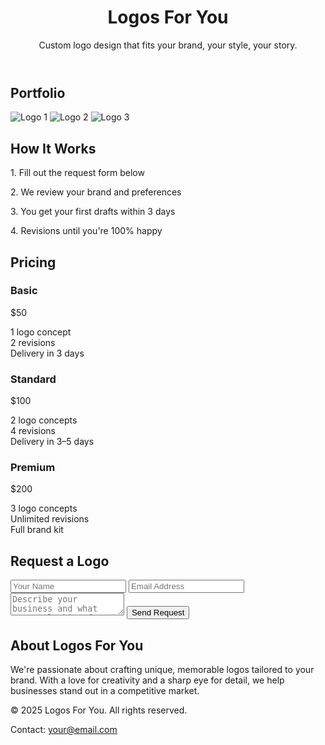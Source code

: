 <!DOCTYPE html>
<html lang="en">
<head>
  <meta charset="UTF-8" />
  <meta name="viewport" content="width=device-width, initial-scale=1.0"/>
  <title>Logos For You</title>
  <script src="https://cdn.tailwindcss.com"></script>
</head>
<body class="bg-white text-gray-800 font-sans">

  <!-- Hero Section -->
  <header class="bg-gray-900 text-white py-20 text-center">
    <h1 class="text-5xl font-bold mb-4">Logos For You</h1>
    <p class="text-xl">Custom logo design that fits your brand, your style, your story.</p>
  </header>

  <!-- Portfolio Section -->
  <section class="py-16 px-6 max-w-6xl mx-auto">
    <h2 class="text-3xl font-bold mb-6 text-center">Portfolio</h2>
    <div class="grid grid-cols-1 sm:grid-cols-2 md:grid-cols-3 gap-6">
      <img src="https://via.placeholder.com/300x200?text=Logo+1" alt="Logo 1" class="rounded shadow" />
      <img src="https://via.placeholder.com/300x200?text=Logo+2" alt="Logo 2" class="rounded shadow" />
      <img src="https://via.placeholder.com/300x200?text=Logo+3" alt="Logo 3" class="rounded shadow" />
    </div>
  </section>

  <!-- How It Works -->
  <section class="bg-gray-100 py-16 px-6">
    <h2 class="text-3xl font-bold mb-6 text-center">How It Works</h2>
    <div class="max-w-3xl mx-auto space-y-4 text-center">
      <p>1. Fill out the request form below</p>
      <p>2. We review your brand and preferences</p>
      <p>3. You get your first drafts within 3 days</p>
      <p>4. Revisions until you're 100% happy</p>
    </div>
  </section>

  <!-- Pricing -->
  <section class="py-16 px-6 max-w-5xl mx-auto">
    <h2 class="text-3xl font-bold mb-6 text-center">Pricing</h2>
    <div class="grid md:grid-cols-3 gap-6 text-center">
      <div class="border rounded-lg p-6 shadow hover:shadow-lg">
        <h3 class="text-xl font-bold mb-2">Basic</h3>
        <p class="text-gray-600 mb-2">$50</p>
        <p>1 logo concept<br>2 revisions<br>Delivery in 3 days</p>
      </div>
      <div class="border rounded-lg p-6 shadow-lg bg-yellow-100">
        <h3 class="text-xl font-bold mb-2">Standard</h3>
        <p class="text-gray-600 mb-2">$100</p>
        <p>2 logo concepts<br>4 revisions<br>Delivery in 3–5 days</p>
      </div>
      <div class="border rounded-lg p-6 shadow hover:shadow-lg">
        <h3 class="text-xl font-bold mb-2">Premium</h3>
        <p class="text-gray-600 mb-2">$200</p>
        <p>3 logo concepts<br>Unlimited revisions<br>Full brand kit</p>
      </div>
    </div>
  </section>

  <!-- Request Form -->
  <section class="bg-gray-50 py-16 px-6">
    <h2 class="text-3xl font-bold mb-6 text-center">Request a Logo</h2>
    <form class="max-w-xl mx-auto bg-white p-6 rounded shadow space-y-4">
      <input type="text" placeholder="Your Name" class="w-full border p-3 rounded" required />
      <input type="email" placeholder="Email Address" class="w-full border p-3 rounded" required />
      <textarea placeholder="Describe your business and what you're looking for..." class="w-full border p-3 rounded h-32" required></textarea>
      <button type="submit" class="bg-gray-900 text-white px-6 py-3 rounded hover:bg-gray-700 w-full">Send Request</button>
    </form>
  </section>

  <!-- About Section -->
  <section class="py-16 px-6 max-w-3xl mx-auto text-center">
    <h2 class="text-3xl font-bold mb-4">About Logos For You</h2>
    <p>We're passionate about crafting unique, memorable logos tailored to your brand. With a love for creativity and a sharp eye for detail, we help businesses stand out in a competitive market.</p>
  </section>

  <!-- Footer -->
  <footer class="bg-gray-900 text-white text-center py-6">
    <p>&copy; 2025 Logos For You. All rights reserved.</p>
    <p>Contact: <a href="mailto:your@email.com" class="underline">your@email.com</a></p>
  </footer>

</body>
</html>
